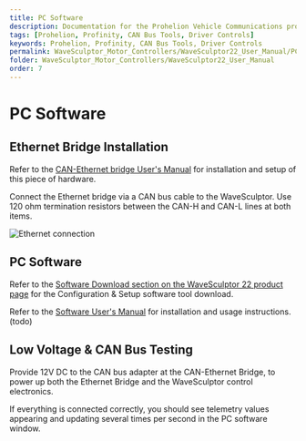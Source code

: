 ```yaml
---
title: PC Software
description: Documentation for the Prohelion Vehicle Communications protocol
tags: [Prohelion, Profinity, CAN Bus Tools, Driver Controls]
keywords: Prohelion, Profinity, CAN Bus Tools, Driver Controls
permalink: WaveSculptor_Motor_Controllers/WaveSculptor22_User_Manual/PC_Software.html
folder: WaveSculptor_Motor_Controllers/WaveSculptor22_User_Manual
order: 7
---
```


# PC Software

## Ethernet Bridge Installation

Refer to the [CAN-Ethernet bridge User's Manual]() for installation and setup of this piece of hardware.

Connect the Ethernet bridge via a CAN bus cable to the WaveSculptor.  Use 120 ohm termination resistors between the CAN-H and CAN-L lines at both items.

![Ethernet connection]({{site.dox.baseurl}}/images/WaveSculptor22_User_Manual/PC_Software.gif)

## PC Software

Refer to the [Software Download section on the WaveSculptor 22 product page]() for the Configuration & Setup software tool 
download.

Refer to the [Software User's Manual]() for installation and usage instructions. (todo)

## Low Voltage & CAN Bus Testing

Provide 12V DC to the CAN bus adapter at the CAN-Ethernet Bridge, to power up both the Ethernet Bridge and the WaveSculptor control electronics.  

If everything is connected correctly, you should see telemetry values appearing and updating several times per second in the PC software window.


